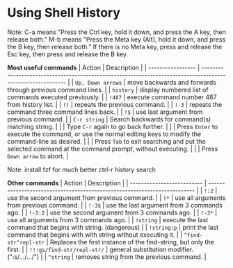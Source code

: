# Using Shell History

Note: C-a means "Press the Ctrl key, hold it down, and press the A key,
then release both." M-b means "Press the Meta key (Alt), hold it down,
and press the B key, then release both." If there is no Meta key, press
and release the Esc key, then press and release the B key.

**Most useful commands**
| Action            | Description                                                                                                 |
| ----------------- | ----------------------------------------------------------------------------------------------------------- |
| `Up, Down arrows` | move backwards and forwards through previous command lines.                                                 |
| `history`         | display numbered list of commands executed previously.                                                      |
| `!487`            | execute command number 487 from history list.                                                               |
| `!!`              | repeats the previous command.                                                                               |
| `!-3`             | repeats the command three command lines back.                                                               |
| `!$`              | use last argument from previous command.                                                                    |
| `C-r string`      | Search backwards for command(s) matching string.                                                            |
|                   | Type `C-r` again to go back further.                                                                        |
|                   | Press `Enter` to execute the command, or use the normal editing keys to modify the command-line as desired. |
|                   | Press `Tab` to exit searching and put the selected command at the command prompt, without executing.        |
|                   | Press `Down arrow` to abort.                                                                                |

Note: install fzf for much better ctrl-r history search

**Other commands**
| Action                     | Description                                                               |
| -------------------------- | ------------------------------------------------------------------------- |
| `!:2`                      | use the second argument from previous command.                            |
| `!*`                       | use all arguments from previous command.                                  |
| `!-3$`                     | use the last argument from 3 commands ago.                                |
| `!-3:2`                    | use the second argument from 3 commands ago.                              |
| `!-3*`                     | use all arguments from 3 commands ago.                                    |
| `!string`                  | execute the last command that begins with string. (dangerous)             |
| `!string:p`                | print the last command that begins with with string without executing it. |
| `^find-str^repl-str`       | Replaces the first instance of the find-string, but only the first.       |
| `!!:gs/find-str/repl-str/` | general substitution modifier. (":s/…/…/")                                |
| `^string`                  | removes string from the previous command.                                 |